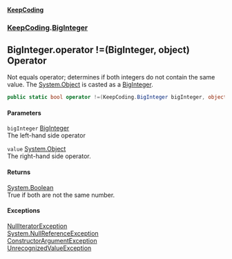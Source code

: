 #### [KeepCoding](index.md 'index')
### [KeepCoding](KeepCoding.md 'KeepCoding').[BigInteger](BigInteger.md 'KeepCoding.BigInteger')
## BigInteger.operator !=(BigInteger, object) Operator
Not equals operator; determines if both integers do not contain the same value. The [System.Object](https://docs.microsoft.com/en-us/dotnet/api/System.Object 'System.Object') is casted as a [BigInteger](BigInteger.md 'KeepCoding.BigInteger').  
```csharp
public static bool operator !=(KeepCoding.BigInteger bigInteger, object value);
```
#### Parameters
<a name='KeepCoding.BigInteger.op_Inequality(KeepCoding.BigInteger.object).bigInteger'></a>
`bigInteger` [BigInteger](BigInteger.md 'KeepCoding.BigInteger')  
The left-hand side operator
  
<a name='KeepCoding.BigInteger.op_Inequality(KeepCoding.BigInteger.object).value'></a>
`value` [System.Object](https://docs.microsoft.com/en-us/dotnet/api/System.Object 'System.Object')  
The right-hand side operator.
  
#### Returns
[System.Boolean](https://docs.microsoft.com/en-us/dotnet/api/System.Boolean 'System.Boolean')  
True if both are not the same number.
#### Exceptions
[NullIteratorException](NullIteratorException.md 'KeepCoding.Internal.NullIteratorException')  
[System.NullReferenceException](https://docs.microsoft.com/en-us/dotnet/api/System.NullReferenceException 'System.NullReferenceException')  
[ConstructorArgumentException](ConstructorArgumentException.md 'KeepCoding.Internal.ConstructorArgumentException')  
[UnrecognizedValueException](UnrecognizedValueException.md 'KeepCoding.Internal.UnrecognizedValueException')  
